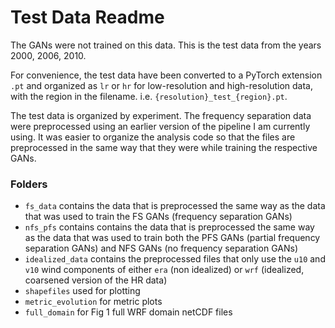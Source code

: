 # Test Data Readme

The GANs were not trained on this data. This is the test data from the years 2000, 2006, 2010.

For convenience, the test data have been converted to a PyTorch extension `.pt` and organized as `lr` or    `hr` for low-resolution and high-resolution data, with the region in the filename. i.e. `{resolution}_test_{region}.pt`.

The test data is organized by experiment. The frequency separation data were preprocessed using an earlier version of the pipeline I am currently using. It was easier to organize the analysis code so that the files are preprocessed in the same way that they were while training the respective GANs.

### Folders
* `fs_data` contains the data that is preprocessed the same way as the data that was used to train the FS GANs (frequency separation GANs)
* `nfs_pfs` contains contains the data that is preprocessed the same way as the data that was used to train both the PFS GANs (partial frequency separation GANs) and NFS GANs (no frequency separation GANs)
* `idealized_data` contains the preprocessed files that only use the `u10` and `v10` wind components of either `era` (non idealized) or `wrf` (idealized, coarsened version of the HR data)
* `shapefiles` used for plotting
* `metric_evolution` for metric plots
* `full_domain` for Fig 1 full WRF domain netCDF files